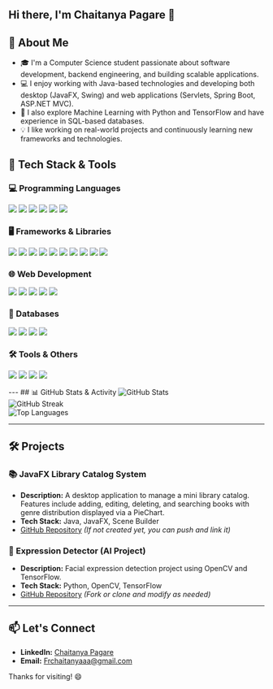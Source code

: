 
## Hi there, I'm Chaitanya Pagare 👋

## 🚀 About Me

- 🎓 I'm a Computer Science student passionate about software development, backend engineering, and building scalable applications.
- 💻 I enjoy working with Java-based technologies and developing both desktop (JavaFX, Swing) and web applications (Servlets, Spring Boot, ASP.NET MVC).
- 🧠 I also explore Machine Learning with Python and TensorFlow and have experience in SQL-based databases.
- 💡 I like working on real-world projects and continuously learning new frameworks and technologies.


## 🚀 Tech Stack & Tools

### 💻 Programming Languages
<p>
  <img src="https://img.shields.io/badge/Java-%23ED8B00.svg?style=for-the-badge&logo=openjdk&logoColor=white" />
  <img src="https://img.shields.io/badge/Python-%233776AB.svg?style=for-the-badge&logo=python&logoColor=white" />
  <img src="https://img.shields.io/badge/C-%2300599C.svg?style=for-the-badge&logo=c&logoColor=white" />
  <img src="https://img.shields.io/badge/C%2B%2B-%2300599C.svg?style=for-the-badge&logo=c%2B%2B&logoColor=white" />
  <img src="https://img.shields.io/badge/C%23-%23239120.svg?style=for-the-badge&logo=c-sharp&logoColor=white" />
  <img src="https://img.shields.io/badge/Kotlin-%230095D5.svg?style=for-the-badge&logo=kotlin&logoColor=white" />
</p>

### 🖥️ Frameworks & Libraries
<p>
  <img src="https://img.shields.io/badge/JavaFX-%23007396.svg?style=for-the-badge&logo=java&logoColor=white" />
  <img src="https://img.shields.io/badge/Swing-%23ED8B00.svg?style=for-the-badge&logo=java&logoColor=white" />
  <img src="https://img.shields.io/badge/Spring%20Boot-%236DB33F.svg?style=for-the-badge&logo=springboot&logoColor=white" />
  <img src="https://img.shields.io/badge/Servlet-%23007396.svg?style=for-the-badge&logo=java&logoColor=white" />
  <img src="https://img.shields.io/badge/ASP.NET%20MVC-%23007396.svg?style=for-the-badge&logo=dotnet&logoColor=white" />
  <img src="https://img.shields.io/badge/.NET-%235C2D91.svg?style=for-the-badge&logo=dotnet&logoColor=white" />
  <img src="https://img.shields.io/badge/VB.NET-%23007396.svg?style=for-the-badge&logo=dotnet&logoColor=white" />
  <img src="https://img.shields.io/badge/TensorFlow-%23FF6F00.svg?style=for-the-badge&logo=tensorflow&logoColor=white" />
  <img src="https://img.shields.io/badge/React-%2361DAFB.svg?style=for-the-badge&logo=react&logoColor=black" />
  <img src="https://img.shields.io/badge/MERN-%23323330.svg?style=for-the-badge&logo=react&logoColor=white" />
</p>

### 🌐 Web Development
<p>
  <img src="https://img.shields.io/badge/HTML5-%23E34F26.svg?style=for-the-badge&logo=html5&logoColor=white" />
  <img src="https://img.shields.io/badge/CSS3-%231572B6.svg?style=for-the-badge&logo=css3&logoColor=white" />
  <img src="https://img.shields.io/badge/JavaScript-%23F7DF1E.svg?style=for-the-badge&logo=javascript&logoColor=black" />
  <img src="https://img.shields.io/badge/Node.js-%23339933.svg?style=for-the-badge&logo=nodedotjs&logoColor=white" />
  <img src="https://img.shields.io/badge/Express.js-%23000000.svg?style=for-the-badge&logo=express&logoColor=white" />
</p>

### 💾 Databases
<p>
  <img src="https://img.shields.io/badge/MySQL-%234479A1.svg?style=for-the-badge&logo=mysql&logoColor=white" />
  <img src="https://img.shields.io/badge/SQLite-%23003B57.svg?style=for-the-badge&logo=sqlite&logoColor=white" />
  <img src="https://img.shields.io/badge/MongoDB-%2347A248.svg?style=for-the-badge&logo=mongodb&logoColor=white" />
  <img src="https://img.shields.io/badge/PL%2FSQL-%23F00000.svg?style=for-the-badge&logo=oracle&logoColor=white" />
</p>

### 🛠️ Tools & Others
<p>
  <img src="https://img.shields.io/badge/Git-%23F05033.svg?style=for-the-badge&logo=git&logoColor=white" />
  <img src="https://img.shields.io/badge/GitHub-%23181717.svg?style=for-the-badge&logo=github&logoColor=white" />
  <img src="https://img.shields.io/badge/VS%20Code-%23007ACC.svg?style=for-the-badge&logo=visualstudiocode&logoColor=white" />
  <img src="https://img.shields.io/badge/Postman-%23FF6C37.svg?style=for-the-badge&logo=postman&logoColor=white" />
</p>
---
## 📊 GitHub Stats & Activity

<picture>
  <source media="(prefers-color-scheme: dark)" srcset="https://github-readme-stats.vercel.app/api?username=frchaitanyaaa&show_icons=true&theme=radical&include_all_commits=true&count_private=true" />
  <source media="(prefers-color-scheme: light)" srcset="https://github-readme-stats.vercel.app/api?username=frchaitanyaaa&show_icons=true&theme=default&include_all_commits=true&count_private=true" />
  <img alt="GitHub Stats" src="https://github-readme-stats.vercel.app/api?username=frchaitanyaaa&show_icons=true&include_all_commits=true&count_private=true" />
</picture>

<br/>

<picture>
  <source media="(prefers-color-scheme: dark)" srcset="https://streak-stats.demolab.com?user=frchaitanyaaa&theme=radical" />
  <source media="(prefers-color-scheme: light)" srcset="https://streak-stats.demolab.com?user=frchaitanyaaa&theme=default" />
  <img alt="GitHub Streak" src="https://streak-stats.demolab.com?user=frchaitanyaaa" />
</picture>

<br/>

<picture>
  <source media="(prefers-color-scheme: dark)" srcset="https://github-readme-stats.vercel.app/api/top-langs/?username=frchaitanyaaa&layout=compact&theme=radical" />
  <source media="(prefers-color-scheme: light)" srcset="https://github-readme-stats.vercel.app/api/top-langs/?username=frchaitanyaaa&layout=compact&theme=default" />
  <img alt="Top Languages" src="https://github-readme-stats.vercel.app/api/top-langs/?username=frchaitanyaaa&layout=compact" />
</picture>


---

## 🛠️ Projects

### 📚 JavaFX Library Catalog System
- **Description:** A desktop application to manage a mini library catalog. Features include adding, editing, deleting, and searching books with genre distribution displayed via a PieChart.
- **Tech Stack:** Java, JavaFX, Scene Builder
- [GitHub Repository](https://github.com/Frchaitanya/Library-Catalog-System) *(If not created yet, you can push and link it)*

### 🤖 Expression Detector (AI Project)
- **Description:** Facial expression detection project using OpenCV and TensorFlow.
- **Tech Stack:** Python, OpenCV, TensorFlow
- [GitHub Repository](https://github.com/Frchaitanya/Expression-Detector) *(Fork or clone and modify as needed)*

---

## 📫 Let's Connect
- **LinkedIn:** [Chaitanya Pagare](https://www.linkedin.com/in/chaitanya-pagare/)
- **Email:** [Frchaitanyaaa@gmail.com](mailto:Frchaitanyaaa@gmail.com)

Thanks for visiting! 😄

<!---
Frchaitanya/Frchaitanya is a ✨ special ✨ repository because its `README.md` appears on your GitHub profile.
--->

